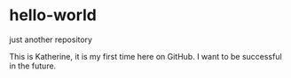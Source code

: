 # hello-world
just another repository

This is Katherine, it is my first time here on GitHub. I want to be successful in the future.
